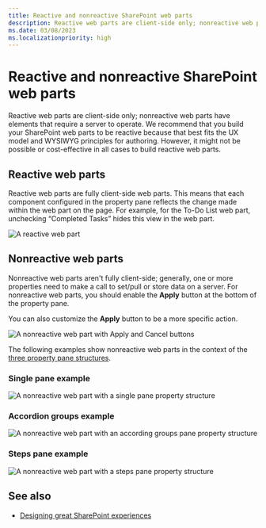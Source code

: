 ```yaml
---
title: Reactive and nonreactive SharePoint web parts
description: Reactive web parts are client-side only; nonreactive web parts have elements that require a server to operate.
ms.date: 03/08/2023
ms.localizationpriority: high
---
```


# Reactive and nonreactive SharePoint web parts

Reactive web parts are client-side only; nonreactive web parts have elements that require a server to operate. We recommend that you build your SharePoint web parts to be reactive because that best fits the UX model and WYSIWYG principles for authoring. However, it might not be possible or cost-effective in all cases to build reactive web parts.

## Reactive web parts

Reactive web parts are fully client-side web parts. This means that each component configured in the property pane reflects the change made within the web part on the page. For example, for the To-Do List web part, unchecking “Completed Tasks” hides this view in the web part.

![A reactive web part](../images/design-reactive-01.png)

## Nonreactive web parts

Nonreactive web parts aren't fully client-side; generally, one or more properties need to make a call to set/pull or store data on a server. For nonreactive web parts, you should enable the **Apply** button at the bottom of the property pane.

You can also customize the **Apply** button to be a more specific action.

![A nonreactive web part with Apply and Cancel buttons](../images/design-reactive-02.png)

The following examples show nonreactive web parts in the context of the [three property pane structures](design-a-web-part.md).

### Single pane example

![A nonreactive web part with a single pane property structure](../images/design-reactive-03.png)

### Accordion groups example

![A nonreactive web part with an according groups pane property structure](../images/design-reactive-04.png)

### Steps pane example

![A nonreactive web part with a steps pane property structure](../images/design-reactive-05.png)

## See also

- [Designing great SharePoint experiences](design-guidance-overview.md)
